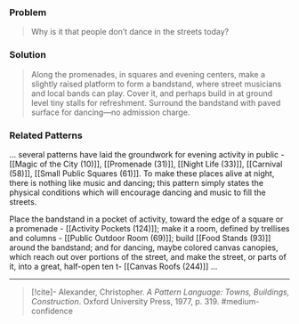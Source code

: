 ### Problem
>Why is it that people don’t dance in the streets today?

### Solution
>Along the promenades, in squares and evening centers, make a slightly raised platform to form a bandstand, where street musicians and local bands can play. Cover it, and perhaps build in at ground level tiny stalls for refreshment. Surround the bandstand with paved surface for dancing—no admission charge.

### Related Patterns
... several patterns have laid the groundwork for evening activity in public - [[Magic of the City (10)]], [[Promenade (31)]], [[Night Life (33)]], [[Carnival (58)]], [[Small Public Squares (61)]]. To make these places alive at night, there is nothing like music and dancing; this pattern simply states the physical conditions which will encourage dancing and music to fill the streets.

Place the bandstand in a pocket of activity, toward the edge of a square or a promenade - [[Activity Pockets (124)]]; make it a room, defined by trellises and columns - [[Public Outdoor Room (69)]]; build [[Food Stands (93)]] around the bandstand; and for dancing, maybe colored canvas canopies, which reach out over portions of the street, and make the street, or parts of it, into a great, half-open ten t- [[Canvas Roofs (244)]] ...

---
> [!cite]- Alexander, Christopher. _A Pattern Language: Towns, Buildings, Construction_. Oxford University Press, 1977, p. 319.
> #medium-confidence 